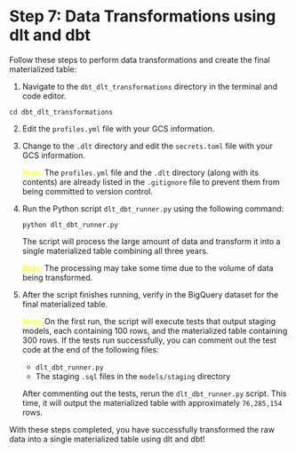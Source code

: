 
# Step 7: Data Transformations using dlt and dbt

Follow these steps to perform data transformations and create the final materialized table:

1. Navigate to the `dbt_dlt_transformations` directory in the terminal and code editor.

```shell
cd dbt_dlt_transformations
```

2. Edit the `profiles.yml` file with your GCS information.

3. Change to the `.dlt` directory and edit the `secrets.toml` file with your GCS information.

   <span style="color:yellow">Note:</span> The `profiles.yml` file and the `.dlt` directory (along with its contents) are already listed in the `.gitignore` file to prevent them from being committed to version control.

4. Run the Python script `dlt_dbt_runner.py` using the following command:
   
   ```shell
   python dlt_dbt_runner.py
   ```

   The script will process the large amount of data and transform it into a single materialized table combining all three years.

   <span style="color:yellow">Note:</span> The processing may take some time due to the volume of data being transformed.

5. After the script finishes running, verify in the BigQuery dataset for the final materialized table.

   <span style="color:yellow">Note:</span> On the first run, the script will execute tests that output staging models, each containing 100 rows, and the materialized table containing 300 rows. If the tests run successfully, you can comment out the test code at the end of the following files:
   - `dlt_dbt_runner.py`
   - The staging `.sql` files in the `models/staging` directory

   After commenting out the tests, rerun the `dlt_dbt_runner.py` script. This time, it will output the materialized table with approximately `76,285,154` rows.

With these steps completed, you have successfully transformed the raw data into a single materialized table using dlt and dbt!